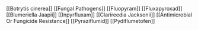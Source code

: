 [[Botrytis cinerea]]
[[Fungal Pathogens]]
[[Fluopyram]]
[[Fluxapyroxad]]
[[Blumeriella Jaapii]]
[[Inpyrfluxam]]
[[Clarireedia Jacksonii]]
[[Antimicrobial Or Fungicide Resistance]]
[[Pyraziflumid]]
[[Pydiflumetofen]]
